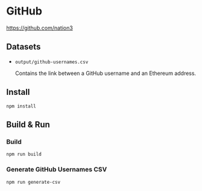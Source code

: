 # GitHub

https://github.com/nation3

## Datasets

- `output/github-usernames.csv`

  Contains the link between a GitHub username and an Ethereum address.

## Install

```
npm install
```

## Build & Run

### Build

```
npm run build
```

### Generate GitHub Usernames CSV

```
npm run generate-csv
```
